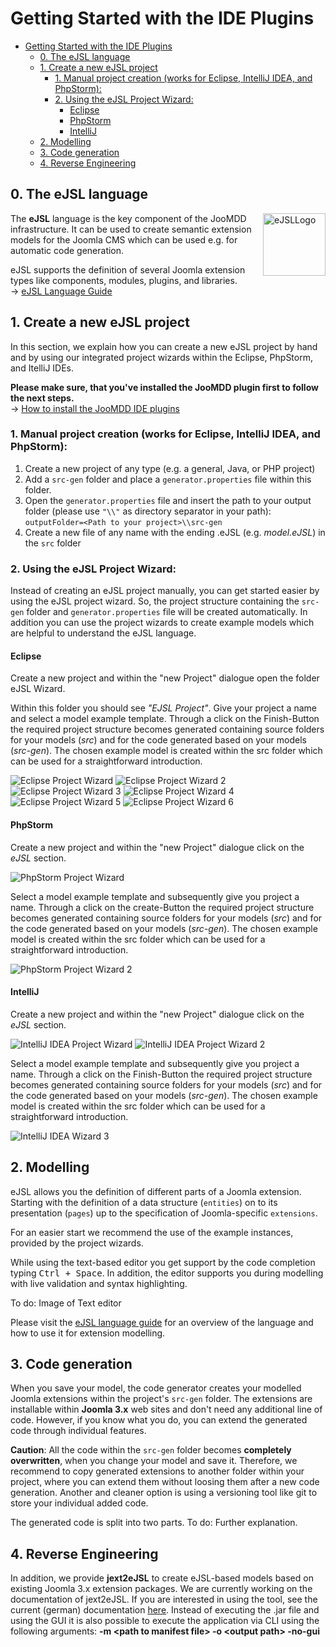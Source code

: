 # Getting Started with the IDE Plugins #

- [Getting Started with the IDE Plugins](#getting-started-with-the-ide-plugins)
  - [0. The eJSL language](#0-the-ejsl-language)
  - [1. Create a new eJSL project](#1-create-a-new-ejsl-project)
    - [1. Manual project creation (works for Eclipse, IntelliJ IDEA, and PhpStorm):](#1-manual-project-creation-works-for-eclipse-intellij-idea-and-phpstorm)
    - [2. Using the eJSL Project Wizard:](#2-using-the-ejsl-project-wizard)
      - [Eclipse](#eclipse)
      - [PhpStorm](#phpstorm)
      - [IntelliJ](#intellij)
  - [2. Modelling](#2-modelling)
  - [3. Code generation](#3-code-generation)
  - [4. Reverse Engineering](#4-reverse-engineering)

## 0. The eJSL language ##
 <img src="img/eJSL_Logo_trans.png" alt="eJSLLogo" height="100" style="max-width:100%;float:right;">
 
The **eJSL** language is the key component of the JooMDD infrastructure. It can be used to create semantic extension models for the Joomla CMS which can be used e.g. for automatic code generation.

eJSL supports the definition of several Joomla extension types like components, modules, plugins, and libraries. <br> &rarr;  [eJSL Language Guide](eJSLGuide.md) 

## 1. Create a new eJSL project ##
In this section, we explain how you can create a new eJSL project by hand and by using our integrated project wizards within the Eclipse, PhpStorm, and ItelliJ IDEs.

**Please make sure, that you've installed the JooMDD plugin first to follow the next steps.**
<br>
&rarr; [How to install the JooMDD IDE plugins](InstallationGuide.md)

### 1. Manual project creation (works for Eclipse, IntelliJ IDEA, and PhpStorm): ###
1. Create a new project of any type (e.g. a general, Java, or PHP project)
2. Add a `src-gen` folder and place a `generator.properties` file within this folder. 
3. Open the `generator.properties` file and insert the path to your output folder (please use `"\\"` as directory separator in your path): <br> `outputFolder=<Path to your project>\\src-gen`
4. Create a new file of any name with the ending .eJSL (e.g. *model.eJSL*) in the `src` folder

### 2. Using the eJSL Project Wizard: ###
Instead of creating an eJSL project manually, you can get started easier by using the eJSL project wizard. So, the project structure containing the `src-gen` folder and `generator.properties` file will be created automatically. In addition you can use the project wizards to create example models which are helpful to understand the eJSL language.

#### Eclipse ####
Create a new project and within the "new Project" dialogue open the folder eJSL Wizard. 

Within this folder you should see *"EJSL Project"*. Give your project a name and select a model example template.
Through a click on the Finish-Button the required project structure becomes generated containing source folders 
for your models (*src*) and for the code generated based on your models (*src-gen*). The chosen example model 
is created within the src folder which can be used for a straightforward introduction.

<img src="img/eclipse_gs_1.png" alt="Eclipse Project Wizard" style="max-width:100%">
<img src="img/eclipse_gs_2.png" alt="Eclipse Project Wizard 2" style="max-width:100%">
<img src="img/eclipse_gs_3.png" alt="Eclipse Project Wizard 3" style="max-width:100%">
<img src="img/eclipse_gs_4.png" alt="Eclipse Project Wizard 4"style="max-width:100%">
<img src="img/eclipse_gs_5.png" alt="Eclipse Project Wizard 5"style="max-width:100%">
<img src="img/eclipse_gs_6.png" alt="Eclipse Project Wizard 6"style="max-width:100%">

#### PhpStorm ####
Create a new project and within the "new Project" dialogue click on the *eJSL* section.

<img src="img/phpstorm_gs_1.png" alt="PhpStorm Project Wizard" style="max-width:100%;">

Select a model example template and subsequently give you project a name.
Through a click on the create-Button the required project structure becomes generated containing source folders 
for your models (*src*) and for the code generated based on your models (*src-gen*). The chosen example model 
is created within the src folder which can be used for a straightforward introduction.

<img src="img/phpstorm_gs_2.png" alt="PhpStorm Project Wizard 2" style="max-width:100%">

#### IntelliJ ####
Create a new project and within the "new Project" dialogue click on the *eJSL* section. 

<img src="img/ij_pw_1.png" alt="IntelliJ IDEA Project Wizard"  style="max-width:100%">
<img src="img/ij_pw_2.png" alt="IntelliJ IDEA Project Wizard 2" style="max-width:100%">

Select a model example template and subsequently give you project a name.
Through a click on the Finish-Button the required project structure becomes generated containing source folders 
for your models (*src*) and for the code generated based on your models (*src-gen*). The chosen example model 
is created within the src folder which can be used for a straightforward introduction.

<img src="img/ij_pw_3.png" alt="IntelliJ IDEA Wizard 3" style="max-width:100%;">

## 2. Modelling ##
eJSL allows you the definition of different parts of a Joomla extension. Starting with the definition of a data structure (`entities`) on to its presentation (`pages`) up to the specification of Joomla-specific `extensions`.

For an easier start we recommend the use of the example instances, provided by the project wizards.  

While using the text-based editor you get support by the code completion typing <kbd>Ctrl + Space</kbd>. In addition, the editor supports you during modelling with live validation and syntax highlighting.

To do: Image of Text editor

Please visit the [eJSL language guide](eJSLGuide.md) for an overview of the language and how to use it for extension modelling. 

## 3. Code generation ##
When you save your model, the code generator creates your modelled Joomla extensions within the project's `src-gen` folder. The extensions are installable within **Joomla 3.x** web sites and don't need any additional line of code. However, if you know what you do, you can extend the generated code through individual features. 

**Caution**: All the code within the `src-gen` folder becomes **completely overwritten**, when you change your model and save it. Therefore, we recommend to copy generated extensions to another folder within your project, where you can extend them without loosing them after a new code generation. Another and cleaner option is using a 
versioning tool like git to store your individual added code.

The generated code is split into two parts.  To do: Further explanation.

## 4. Reverse Engineering ##
In addition, we provide **jext2eJSL** to create eJSL-based models based on existing Joomla 3.x extension packages.
We are currently working on the documentation of jext2eJSL. If you are interested in using the tool, see the current (german) 
documentation [here](https://wiki.thm.de/Reverse-Engineering_(Joomla-Code_zu_eJSL-Instanzmodell)).
Instead of executing the .jar file and using the GUI it is also possible to execute the application via CLI using the following arguments: 
**-m &lt;path to manifest file&gt; -o &lt;output path&gt; -no-gui**
